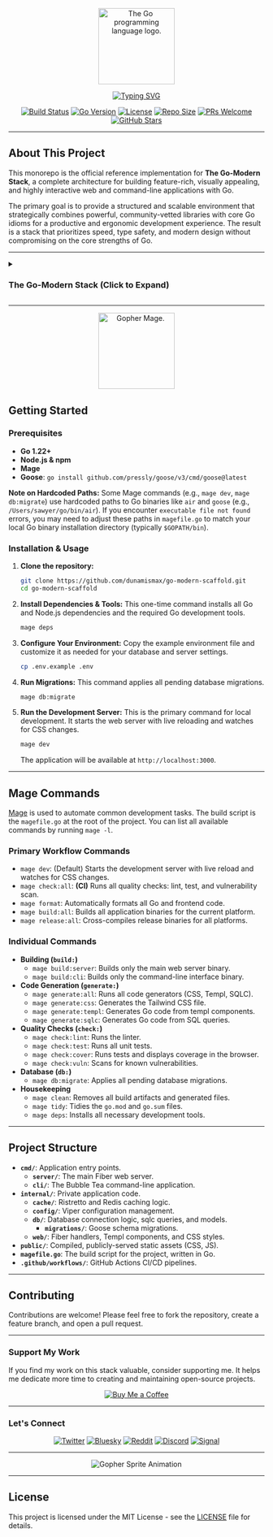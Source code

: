 <p align="center">
  <img src="https://upload.wikimedia.org/wikipedia/commons/thumb/0/05/Go_Logo_Blue.svg/1920px-Go_Logo_Blue.svg.png" alt="The Go programming language logo." width="150"/>
</p>

<p align="center">
  <a href="https://github.com/dunamismax/go-modern-scaffold">
    <img src="https://readme-typing-svg.demolab.com/?font=Fira+Code&size=24&pause=1000&color=00ADD8&center=true&vCenter=true&width=800&lines=The+Go-Modern+Stack;Official+Reference+Implementation;Go+%2B+Fiber+%2B+HTMX+%2B+Tailwind+CSS;Templ%2C+sqlc%2C+and+Mage;Interactive%2C+Performant%2C+and+Beautiful." alt="Typing SVG" />
  </a>
</p>

<p align="center">
  <a href="https://github.com/dunamismax/go-modern-scaffold/actions/workflows/ci.yml"><img src="https://github.com/dunamismax/go-modern-scaffold/actions/workflows/ci.yml/badge.svg" alt="Build Status"></a>
  <a href="https://go.dev/"><img src="https://img.shields.io/badge/Go-1.24.5-00ADD8.svg" alt="Go Version"></a>
  <a href="https://img.shields.io/github/license/dunamismax/go-modern-scaffold"><img src="https://img.shields.io/github/license/dunamismax/go-modern-scaffold" alt="License"></a>
  <a href="https://img.shields.io/github/repo-size/dunamismax/go-modern-scaffold"><img src="https://img.shields.io/github/repo-size/dunamismax/go-modern-scaffold" alt="Repo Size"></a>
  <a href="https://github.com/dunamismax/go-modern-scaffold/pulls"><img src="https://img.shields.io/badge/PRs-welcome-brightgreen.svg" alt="PRs Welcome"></a>
  <a href="https://github.com/dunamismax/go-modern-scaffold/stargazers"><img src="https://img.shields.io/github/stars/dunamismax/go-modern-scaffold" alt="GitHub Stars"></a>
</p>

---

## About This Project

This monorepo is the official reference implementation for **The Go-Modern Stack**, a complete architecture for building feature-rich, visually appealing, and highly interactive web and command-line applications with Go.

The primary goal is to provide a structured and scalable environment that strategically combines powerful, community-vetted libraries with core Go idioms for a productive and ergonomic development experience. The result is a stack that prioritizes speed, type safety, and modern design without compromising on the core strengths of Go.

---

<details>
<summary><h3>The Go-Modern Stack (Click to Expand)</h3></summary>

---

This stack is architected for developers aiming to build feature-rich, visually appealing, and highly interactive web and command-line applications with Go. It strategically combines powerful, community-vetted libraries with core Go idioms for a productive and ergonomic development experience. The result is a stack that prioritizes speed, type safety, and modern design without compromising on the core strengths of Go.

---

### **Frontend: Rich, Interactive & Beautifully Styled**

This frontend architecture is designed for building modern, animated user experiences with maximum velocity. It combines a Go-native templating engine with a complete ecosystem for styling, component-building, and interactivity, enabling the rapid development of dynamic and polished interfaces.

- [**Templ**](https://templ.guide/)
  - **Role:** Type-Safe, Component-Based HTML Templating.
  - **Description:** A modern templating language that generates Go code from your components, providing compile-time type safety for your HTML. It allows you to build encapsulated, reusable UI elements with pure Go logic, eliminating runtime errors common in string-based templates.
- [**Tailwind CSS**](https://tailwindcss.com/docs/installation)
  - **Role:** Utility-First CSS Framework.
  - **Description:** Enables incredibly fast UI development by providing low-level utility classes that can be composed to build any design directly within your HTML. This removes the need for writing custom CSS and ensures a consistent, scalable styling system.
- [**DaisyUI**](https://daisyui.com/)
  - **Role:** Component Library for Tailwind CSS.
  - **Description:** A plugin for Tailwind CSS that provides a rich set of pre-built, themeable components like buttons, cards, and modals. It drastically speeds up development by allowing you to use simple class names (e.g., `btn-primary`) instead of long strings of utilities.
- [**HTMX**](https://htmx.org/docs/)
  - **Role:** HTML-driven Interactivity.
  - **Description:** Adds dynamic, AJAX-powered interactivity to your application with simple HTML attributes. It allows server-side rendered applications to feel as responsive as a single-page app (SPA) without writing complex JavaScript.
- [**Hyperscript**](https://hyperscript.org/)
  - **Role:** Expressive, Event-Driven Scripting.
  - **Description:** A scripting language designed for modern web development that lives directly in your HTML. It uses an intuitive, English-like syntax to handle user events and DOM manipulations, making it a natural companion to HTMX for client-side interactivity.
- [**HTMX CSS Transitions**](https://htmx.org/examples/animation/)
  - **Role:** Native, Lightweight Animations.
  - **Description:** Leverage HTMX's built-in support for CSS transitions to create smooth animations between page states. By default, HTMX adds classes during its lifecycle, allowing you to easily apply fades, slides, and other effects with pure CSS.
- [**Animate.css**](https://animate.style/)
  - **Role:** Drop-in CSS Animation Library.
  - **Description:** A library of ready-to-use, cross-browser CSS animations. It provides an extensive collection of effects that can be easily triggered by Hyperscript or HTMX events to add polish and visual feedback to your interface.

---

### **Backend: Ergonomic, Performant & Well-Structured**

This backend is built for developer productivity and robust performance, leveraging a high-speed web framework and best-in-class libraries for logging, configuration, and validation.

- [**Echo**](https://echo.labstack.com/docs)
  - **Role:** High-Performance Web Framework.
  - **Description:** A high-performance, extensible, and minimalist web framework for Go. It features a highly optimized HTTP router with no dynamic memory allocation and offers robust capabilities for building scalable and secure RESTful APIs.
- [**slog**](https://pkg.go.dev/log/slog)
  - **Role:** Structured, Level-Based Logging.
  - **Description:** The official structured logging package in Go's standard library. It enables the creation of machine-readable, key-value pair logs with severity levels, which is essential for effective parsing, filtering, and analysis in modern observability platforms.
- [**Viper**](https://github.com/spf13/viper)
  - **Role:** Complete Configuration Management.
  - **Description:** A comprehensive configuration solution for Go applications. Viper can manage configuration from various sources—including YAML, JSON, and TOML files, environment variables, and remote key-value stores—unifying them into a single, accessible interface.
- [**Validator**](https://pkg.go.dev/github.com/go-playground/validator/v10)
  - **Role:** Struct-Tag Based Data Validation.
  - **Description:** The de-facto standard for data validation in Go. It enables declarative validation on struct fields using simple tags (e.g., `validate:"required,email"`), integrating seamlessly with frameworks like Echo to ensure data integrity.

---

### **TUI (Terminal User Interface): Beautiful & Interactive Command-Line Apps**

For building polished and modern command-line applications, the [**Charm Bracelet**](https://charm.sh/) ecosystem provides a complete and elegant solution.

- [**Bubble Tea**](https://github.com/charmbracelet/bubbletea)
  - **Role:** Stateful TUI Framework.
  - **Description:** Brings The Elm Architecture (a functional, model-view-update pattern) to terminal applications, making it ideal for building complex, interactive, and stateful TUIs that are easy to reason about and maintain.
- [**Bubbles**](https://github.com/charmbracelet/bubbles)
  - **Role:** Reusable TUI Components.
  - **Description:** A library of common, ready-to-use TUI components—such as spinners, text inputs, and tables—that are designed to work with Bubble Tea, dramatically accelerating the development of sophisticated interfaces.
- [**Lipgloss**](https://github.com/charmbracelet/lipgloss)
  - **Role:** Declarative Terminal Styling.
  - **Description:** Offers a fluent, expressive API for styling terminal text. It makes it simple to define colors, layouts, borders, and margins, enabling you to design beautiful and readable TUIs with ease.

---

### **Database & Caching: Fast, Embedded & Type-Safe**

This data layer is built around SQLite for simplicity, performance, and portability. It combines a modern Go driver with generated, type-safe Go code and a pure-Go migration tool for a robust and maintainable data persistence strategy.

- [**SQLite**](https://www.sqlite.org/index.html)
  - **Role:** Embedded SQL Database Engine.
  - **Description:** A C-language library that implements a small, fast, self-contained, high-reliability, full-featured, SQL database engine. SQLite is the most used database engine in the world, perfect for applications that need portability, reliability, and simplicity without the overhead of a separate server process.
- [**modernc.org/sqlite**](https://pkg.go.dev/modernc.org/sqlite)
  - **Role:** Pure Go SQLite Driver.
  - **Description:** A pure Go SQLite driver that is a great choice for modern Go applications as it doesn't require CGo, which simplifies cross-compilation and deployment. It provides a reliable interface between your Go application and the SQLite database through the standard `database/sql` package.
- [**sqlc**](https://docs.sqlc.dev/)
  - **Role:** Type-Safe SQL Code Generation.
  - **Description:** Generates fully type-safe, idiomatic Go code from your SQL schema and queries. This allows you to write raw SQL for maximum control and performance against your SQLite database while benefiting from compile-time safety, eliminating an entire class of runtime database errors.
- [**Goose**](https://github.com/pressly/goose)
  - **Role:** Database Schema Migrations.
  - **Description:** A powerful, database-agnostic migration tool that lets you manage your database's schema evolution using SQL or Go functions. It operates with a simple CLI and tracks migration history, making it straightforward to apply, roll back, and verify schema changes in a sequential, version-controlled manner.
- [**Ristretto**](https://github.com/dgraph-io/ristretto)
  - **Role:** High-Performance In-Process Cache.
  - **Description:** A fast, concurrent, and memory-bounded in-process cache from Dgraph. It is designed to achieve high hit ratios with low memory overhead, making it an excellent choice for reducing read latency on frequently accessed data without adding external dependencies.

---

### **Development Workflow: Automated, Rapid & High-Quality**

A modern toolchain using best-in-class tools to automate common tasks, ensure code quality, and maintain a fast and efficient developer feedback loop.

- [**Mage**](https://magefile.org/)
  - **Role:** Task Runner / Build System.
  - **Description:** An elegant, Make-like tool that allows you to define build tasks (like compiling, testing, or linting) as simple Go functions within a `magefile.go`. This provides a clean, cross-platform, and idiomatic way to automate your project's workflow.
- [**Air**](https://github.com/cosmtrek/air)
  - **Role:** Live Reloading for Development.
  - **Description:** A powerful command-line utility that watches for file changes in your project and automatically recompiles and restarts your application. Air provides a rapid, real-time feedback loop that is essential for productive web development.
- [**GolangCI-Lint**](https://golangci-lint.run/)
  - **Role:** Code Quality Linter Aggregator.
  - **Description:** A fast, configurable linter that runs many Go linters in parallel. It analyzes source code for stylistic issues, bugs, and complexities, enforcing code quality and consistency across the entire project.
- [**Prettier Tailwind CSS Plugin**](https://github.com/tailwindlabs/prettier-plugin-tailwindcss)
  - **Role:** Automatic Class Sorting.
  - **Description:** An official Prettier plugin that automatically sorts your Tailwind CSS classes in a consistent, logical order. This keeps your HTML clean and readable, significantly improving maintainability with zero manual effort.

---

### **Testing: Idiomatic & Dependency-Free**

This stack relies exclusively on Go's powerful, built-in testing framework to ensure code quality and correctness without external dependencies.

- [**Go `testing` Package**](https://pkg.go.dev/testing)
  - **Role:** Core Testing Framework.
  - **Description:** Go's standard library for writing unit, integration, and benchmark tests. Assertions are handled with simple `if` statements and `t.Errorf`, which keeps tests explicit, clear, and easy to maintain while avoiding third-party dependencies.

</details>

---

<p align="center">
  <img src="https://user-images.githubusercontent.com/3185864/32058716-5ee9b512-ba38-11e7-978a-287eb2a62743.png" alt="Gopher Mage." width="150"/>
</p>

## Getting Started

### Prerequisites

- **Go 1.22+**
- **Node.js & npm**
- **Mage**
- **Goose**: `go install github.com/pressly/goose/v3/cmd/goose@latest`

**Note on Hardcoded Paths:**
Some Mage commands (e.g., `mage dev`, `mage db:migrate`) use hardcoded paths to Go binaries like `air` and `goose` (e.g., `/Users/sawyer/go/bin/air`). If you encounter `executable file not found` errors, you may need to adjust these paths in `magefile.go` to match your local Go binary installation directory (typically `$GOPATH/bin`).

### Installation & Usage

1. **Clone the repository:**

   ```bash
   git clone https://github.com/dunamismax/go-modern-scaffold.git
   cd go-modern-scaffold
   ```

2. **Install Dependencies & Tools:**
   This one-time command installs all Go and Node.js dependencies and the required Go development tools.

   ```bash
   mage deps
   ```

3. **Configure Your Environment:**
   Copy the example environment file and customize it as needed for your database and server settings.

   ```bash
   cp .env.example .env
   ```

4. **Run Migrations:**
   This command applies all pending database migrations.

   ```bash
   mage db:migrate
   ```

5. **Run the Development Server:**
   This is the primary command for local development. It starts the web server with live reloading and watches for CSS changes.

   ```bash
   mage dev
   ```

   The application will be available at `http://localhost:3000`.

---

## Mage Commands

[Mage](https://magefile.org/) is used to automate common development tasks. The build script is the `magefile.go` at the root of the project. You can list all available commands by running `mage -l`.

### Primary Workflow Commands

- `mage dev`: (Default) Starts the development server with live reload and watches for CSS changes.
- `mage check:all`: **(CI)** Runs all quality checks: lint, test, and vulnerability scan.
- `mage format`: Automatically formats all Go and frontend code.
- `mage build:all`: Builds all application binaries for the current platform.
- `mage release:all`: Cross-compiles release binaries for all platforms.

### Individual Commands

- **Building (`build:`)**
  - `mage build:server`: Builds only the main web server binary.
  - `mage build:cli`: Builds only the command-line interface binary.
- **Code Generation (`generate:`)**
  - `mage generate:all`: Runs all code generators (CSS, Templ, SQLC).
  - `mage generate:css`: Generates the Tailwind CSS file.
  - `mage generate:templ`: Generates Go code from templ components.
  - `mage generate:sqlc`: Generates Go code from SQL queries.
- **Quality Checks (`check:`)**
  - `mage check:lint`: Runs the linter.
  - `mage check:test`: Runs all unit tests.
  - `mage check:cover`: Runs tests and displays coverage in the browser.
  - `mage check:vuln`: Scans for known vulnerabilities.
- **Database (`db:`)**
  - `mage db:migrate`: Applies all pending database migrations.
- **Housekeeping**
  - `mage clean`: Removes all build artifacts and generated files.
  - `mage tidy`: Tidies the `go.mod` and `go.sum` files.
  - `mage deps`: Installs all necessary development tools.

---

## Project Structure

- **`cmd/`**: Application entry points.
  - **`server/`**: The main Fiber web server.
  - **`cli/`**: The Bubble Tea command-line application.
- **`internal/`**: Private application code.
  - **`cache/`**: Ristretto and Redis caching logic.
  - **`config/`**: Viper configuration management.
  - **`db/`**: Database connection logic, sqlc queries, and models.
    - **`migrations/`**: Goose schema migrations.
  - **`web/`**: Fiber handlers, Templ components, and CSS styles.
- **`public/`**: Compiled, publicly-served static assets (CSS, JS).
- **`magefile.go`**: The build script for the project, written in Go.
- **`.github/workflows/`**: GitHub Actions CI/CD pipelines.

---

## Contributing

Contributions are welcome! Please feel free to fork the repository, create a feature branch, and open a pull request.

---

### Support My Work

If you find my work on this stack valuable, consider supporting me. It helps me dedicate more time to creating and maintaining open-source projects.

<p align="center">
  <a href="https://coff.ee/dunamismax" target="_blank">
    <img src="https://raw.githubusercontent.com/egonelbre/gophers/master/.thumb/animation/buy-morning-coffee-3x.gif" alt="Buy Me a Coffee" />
  </a>
</p>

---

### Let's Connect

<p align="center">
  <a href="https://twitter.com/dunamismax" target="_blank"><img src="https://img.shields.io/badge/Twitter-%231DA1F2.svg?&style=for-the-badge&logo=twitter&logoColor=white" alt="Twitter"></a>
  <a href="https://bsky.app/profile/dunamismax.bsky.social" target="_blank"><img src="https://img.shields.io/badge/Bluesky-blue?style=for-the-badge&logo=bluesky&logoColor=white" alt="Bluesky"></a>
  <a href="https://reddit.com/user/dunamismax" target="_blank"><img src="https://img.shields.io/badge/Reddit-%23FF4500.svg?&style=for-the-badge&logo=reddit&logoColor=white" alt="Reddit"></a>
  <a href="https://discord.com/users/dunamismax" target="_blank"><img src="https://img.shields.io/badge/Discord-dunamismax-7289DA.svg?style=for-the-badge&logo=discord&logoColor=white" alt="Discord"></a>
  <a href="https://signal.me/#p/+dunamismax.66" target="_blank"><img src="https://img.shields.io/badge/Signal-dunamismax.66-3A76F0.svg?style=for-the-badge&logo=signal&logoColor=white" alt="Signal"></a>
</p>

---

<p align="center">
    <img src="https://raw.githubusercontent.com/egonelbre/gophers/refs/heads/master/.thumb/animation/2bit-sprite/demo.gif" alt="Gopher Sprite Animation" />
</p>

---

## License

This project is licensed under the MIT License - see the [LICENSE](LICENSE) file for details.
